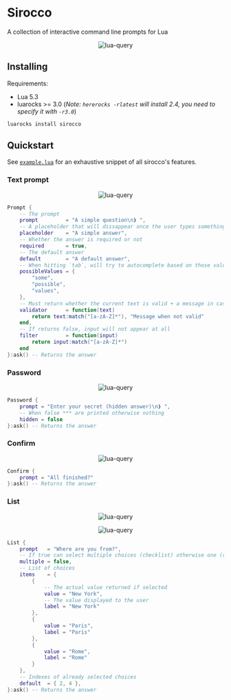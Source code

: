 # Sirocco
A collection of interactive command line prompts for Lua

<p align="center">
    <img src="https://github.com/giann/lua-query/raw/master/assets/example.gif" alt="lua-query">
</p>

## Installing

Requirements:
- Lua 5.3
- luarocks >= 3.0 (_Note: `hererocks -rlatest` will install 2.4, you need to specify it with `-r3.0`_)

```bash
luarocks install sirocco
```

## Quickstart

See [`example.lua`](https://github.com/giann/sirocco/blob/master/example.lua) for an exhaustive snippet of all sirocco's features.

### Text prompt

<p align="center">
    <img src="https://github.com/giann/lua-query/raw/master/assets/prompt.png" alt="lua-query">
</p>

```lua
Prompt {
    -- The prompt
    prompt         = "A simple question\n❱ ",
    -- A placeholder that will dissappear once the user types something
    placeholder    = "A simple answer",
    -- Whether the answer is required or not
    required       = true,
    -- The default answer
    default        = "A default answer",
    -- When hitting `tab`, will try to autocomplete based on those values
    possibleValues = {
        "some",
        "possible",
        "values",
    },
    -- Must return whether the current text is valid + a message in case it's not
    validator      = function(text)
        return text:match("[a-zA-Z]*"), "Message when not valid"
    end,
    -- If returns false, input will not appear at all
    filter         = function(input)
        return input:match("[a-zA-Z]*")
    end
}:ask() -- Returns the answer
```

### Password

<p align="center">
    <img src="https://github.com/giann/lua-query/raw/master/assets/password.png" alt="lua-query">
</p>

```lua
Password {
    prompt = "Enter your secret (hidden answer)\n❱ ",
    -- When false *** are printed otherwise nothing
    hidden = false
}:ask() -- Returns the answer
```

### Confirm

<p align="center">
    <img src="https://github.com/giann/lua-query/raw/master/assets/confirm.png" alt="lua-query">
</p>

```lua
Confirm {
    prompt = "All finished?"
}:ask() -- Returns the answer
```

### List

<p align="center">
    <img src="https://github.com/giann/lua-query/raw/master/assets/list-single.png" alt="lua-query">
</p>

<p align="center">
    <img src="https://github.com/giann/lua-query/raw/master/assets/list-multiple.png" alt="lua-query">
</p>

```lua
List {
    prompt   = "Where are you from?",
    -- If true can select multiple choices (checklist) otherwise one (radio list)
    multiple = false,
    -- List of choices
    items    = {
        {
            -- The actual value returned if selected
            value = "New York",
            -- The value displayed to the user
            label = "New York"
        },
        {
            value = "Paris",
            label = "Paris"
        },
        {
            value = "Rome",
            label = "Rome"
        }
    },
    -- Indexes of already selected choices
    default  = { 2, 4 },
}:ask() -- Returns the answer
```